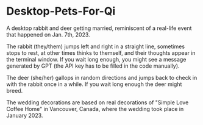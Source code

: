 # Desktop-Pets-For-Qi

A desktop rabbit and deer getting married, reminiscent of a real-life event that happened on Jan. 7th, 2023.

The rabbit (they/them) jumps left and right in a straight line, sometimes stops to rest, at other times thinks to themself, and their thoughts appear in the terminal window. If you wait long enough, you might see a message generated by GPT (the API key has to be filled in the code manually).

The deer (she/her) gallops in random directions and jumps back to check in with the rabbit once in a while. If you wait long enough the deer might breed.

The wedding decorations are based on real decorations of "Simple Love Coffee Home" in Vancouver, Canada, where the wedding took place in January 2023.
